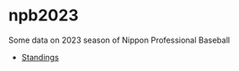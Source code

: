 # npb2023

Some data on 2023 season of Nippon Professional Baseball

- [Standings](https://kurimareiji.github.io/npb2023/standings/Central)